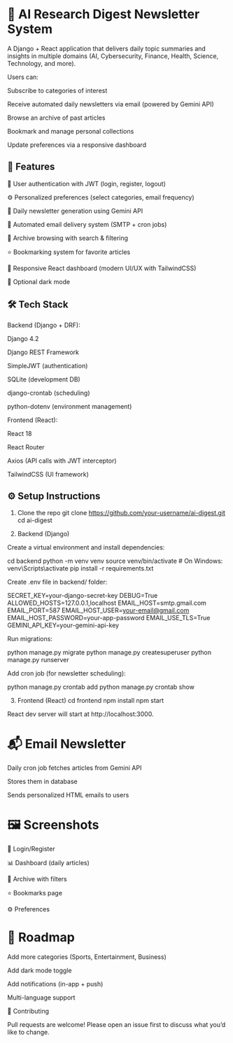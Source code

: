 # 📩 AI Research Digest Newsletter System

A Django + React application that delivers daily topic summaries and insights in multiple domains (AI, Cybersecurity, Finance, Health, Science, Technology, and more).

Users can:

Subscribe to categories of interest

Receive automated daily newsletters via email (powered by Gemini API)

Browse an archive of past articles

Bookmark and manage personal collections

Update preferences via a responsive dashboard

## 🚀 Features

🔐 User authentication with JWT (login, register, logout)

⚙️ Personalized preferences (select categories, email frequency)

📰 Daily newsletter generation using Gemini API

📧 Automated email delivery system (SMTP + cron jobs)

📂 Archive browsing with search & filtering

⭐ Bookmarking system for favorite articles

📱 Responsive React dashboard (modern UI/UX with TailwindCSS)

🌙 Optional dark mode

## 🛠 Tech Stack

Backend (Django + DRF):

Django 4.2

Django REST Framework

SimpleJWT (authentication)

SQLite (development DB)

django-crontab (scheduling)

python-dotenv (environment management)

Frontend (React):

React 18

React Router

Axios (API calls with JWT interceptor)

TailwindCSS (UI framework)


## ⚙️ Setup Instructions
1. Clone the repo
git clone https://github.com/your-username/ai-digest.git
cd ai-digest

2. Backend (Django)

Create a virtual environment and install dependencies:

cd backend
python -m venv venv
source venv/bin/activate   # On Windows: venv\Scripts\activate
pip install -r requirements.txt


Create .env file in backend/ folder:

SECRET_KEY=your-django-secret-key
DEBUG=True
ALLOWED_HOSTS=127.0.0.1,localhost
EMAIL_HOST=smtp.gmail.com
EMAIL_PORT=587
EMAIL_HOST_USER=your-email@gmail.com
EMAIL_HOST_PASSWORD=your-app-password
EMAIL_USE_TLS=True
GEMINI_API_KEY=your-gemini-api-key


 Run migrations:

python manage.py migrate
python manage.py createsuperuser
python manage.py runserver


Add cron job (for newsletter scheduling):

python manage.py crontab add
python manage.py crontab show

3. Frontend (React)
cd frontend
npm install
npm start


React dev server will start at http://localhost:3000.

# 📬 Email Newsletter

Daily cron job fetches articles from Gemini API

Stores them in database

Sends personalized HTML emails to users

# 🖼 Screenshots

🔑 Login/Register

📊 Dashboard (daily articles)

📂 Archive with filters

⭐ Bookmarks page

⚙️ Preferences

# 📌 Roadmap

 Add more categories (Sports, Entertainment, Business)

 Add dark mode toggle

 Add notifications (in-app + push)

 Multi-language support

🤝 Contributing

Pull requests are welcome! Please open an issue first to discuss what you’d like to change.

